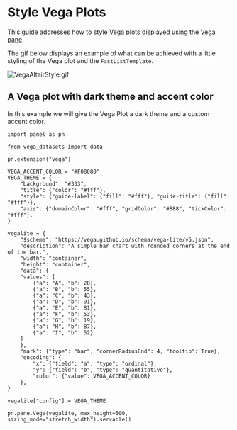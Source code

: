 # Style Vega Plots

This guide addresses how to style Vega plots displayed using the [Vega pane](../../../examples/reference/panes/Vega.ipynb).

The gif below displays an example of what can be achieved with a little styling of the Vega plot and the `FastListTemplate`.

![VegaAltairStyle.gif](https://assets.holoviews.org/panel/thumbnails/gallery/styles/vega-styles.gif)

## A Vega plot with dark theme and accent color

In this example we will give the Vega Plot a dark theme and a custom accent color.

```{pyodide}
import panel as pn

from vega_datasets import data

pn.extension("vega")

VEGA_ACCENT_COLOR = "#F08080"
VEGA_THEME = {
    "background": "#333",
    "title": {"color": "#fff"},
    "style": {"guide-label": {"fill": "#fff"}, "guide-title": {"fill": "#fff"}},
    "axis": {"domainColor": "#fff", "gridColor": "#888", "tickColor": "#fff"},
}

vegalite = {
    "$schema": "https://vega.github.io/schema/vega-lite/v5.json",
    "description": "A simple bar chart with rounded corners at the end of the bar.",
    "width": "container",
    "height": "container",
    "data": {
    "values": [
        {"a": "A", "b": 28},
        {"a": "B", "b": 55},
        {"a": "C", "b": 43},
        {"a": "D", "b": 91},
        {"a": "E", "b": 81},
        {"a": "F", "b": 53},
        {"a": "G", "b": 19},
        {"a": "H", "b": 87},
        {"a": "I", "b": 52}
    ]
    },
    "mark": {"type": "bar", "cornerRadiusEnd": 4, "tooltip": True},
    "encoding": {
        "x": {"field": "a", "type": "ordinal"},
        "y": {"field": "b", "type": "quantitative"},
        "color": {"value": VEGA_ACCENT_COLOR}
    },
}

vegalite["config"] = VEGA_THEME

pn.pane.Vega(vegalite, max_height=500, sizing_mode="stretch_width").servable()
```
